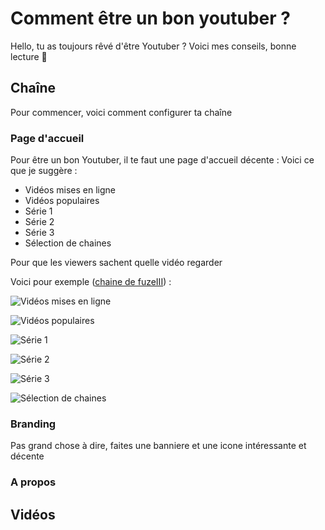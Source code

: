 # Comment être un bon youtuber ?
Hello, tu as toujours rêvé d'être Youtuber ? Voici mes conseils, bonne lecture 🙂
## Chaîne
Pour commencer, voici comment configurer ta chaîne
### Page d'accueil
Pour être un bon Youtuber, il te faut une page d'accueil décente :
Voici ce que je suggère :
- Vidéos mises en ligne
- Vidéos populaires
- Série 1
- Série 2
- Série 3
- Sélection de chaines

Pour que les viewers sachent quelle vidéo regarder

Voici pour exemple ([chaine de fuzeIII](https://youtube.com/fuzeiii)) :

![Vidéos mises en ligne](https://i.imgur.com/uMolpwC.png)

![Vidéos populaires](https://i.imgur.com/3A3G9cM.png)

![Série 1](https://i.imgur.com/rWqCOsk.png)

![Série 2](https://i.imgur.com/AjkagQG.png)

![Série 3](https://i.imgur.com/sSHsTRe.png)

![Sélection de chaines](https://i.imgur.com/nWXXuSr.png)

### Branding
Pas grand chose à dire, faites une banniere et une icone intéressante et décente
### A propos
## Vidéos
